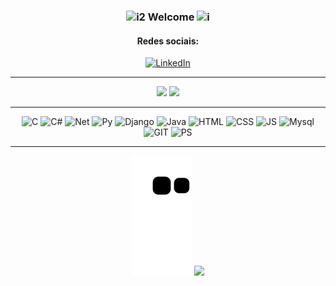 <div align="center">

### ![i2](https://icongr.am/feather/code.svg?size=18&color=9d4edd) Welcome ![i](https://icongr.am/entypo/code.svg?size=20&color=9d4edd)

 
#### Redes sociais:
[![LinkedIn](https://icongr.am/devicon/linkedin-plain-wordmark.svg?size=103&color=c77dff)](https://www.linkedin.com/in/amanda-luiza-b76b04221/)
________________

<div>
  <img height="160em" src="https://github-readme-stats.vercel.app/api?username=amandaluizay&show_icons=true&theme=synthwave&include_all_commits=true&count_private=true"/>
  <img height="160em" src="https://github-readme-stats.vercel.app/api/top-langs/?username=amandaluizay&layout=compact&langs_count=7&theme=synthwave"/>
</div>


________________
 ![C](https://icongr.am/devicon/c-plain.svg?size=50&color=c77dff)
 ![C#](https://icongr.am/devicon/csharp-plain.svg?size=50&color=c77dff)
 ![Net](https://icongr.am/devicon/dot-net-plain-wordmark.svg?size=50&color=c77dff)
 ![Py](https://icongr.am/devicon/python-plain.svg?size=50&color=c77dff)
 ![Django](https://icongr.am/devicon/django-plain.svg?size=50&color=c77dff)
 ![Java](https://icongr.am/devicon/java-plain.svg?size=50&color=c77dff)
 ![HTML](https://icongr.am/devicon/html5-plain.svg?size=50&color=c77dff) 
 ![CSS](https://icongr.am/devicon/css3-plain.svg?size=50&color=c77dff) 
 ![JS](https://icongr.am/devicon/javascript-plain.svg?size=50&color=c77dff)
 ![Mysql](https://icongr.am/devicon/mysql-plain-wordmark.svg?size=70&color=c77dff)
   ![GIT](https://icongr.am/devicon/git-plain.svg?size=50&color=c77dff)
   ![PS](	https://icongr.am/devicon/photoshop-plain.svg?size=50&color=c77dff)
 
   _____________
 

  ![Snake animation](https://github.com/amandaluizay/amandaluizay/blob/output/github-contribution-grid-snake.svg)
  <img height="120" src="https://c.tenor.com/P5DB2iGAecsAAAAj/peach-cat.gif"/>

</div>
